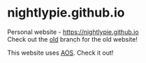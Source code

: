 # nightlypie.github.io

Personal website - https://nightlypie.github.io  
Check out the [old](https://github.com/NightlyPie/nightlypie.github.io/tree/old) branch for the old website!

This website uses [AOS](https://github.com/michalsnik/aos). Check it out!
